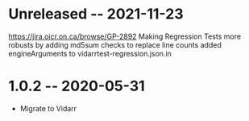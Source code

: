 # Unreleased -- 2021-11-23
https://jira.oicr.on.ca/browse/GP-2892 Making Regression Tests more robusts by adding md5sum checks to replace line counts
added engineArguments to vidarrtest-regression.json.in
# 1.0.2 -- 2020-05-31
* Migrate to Vidarr
